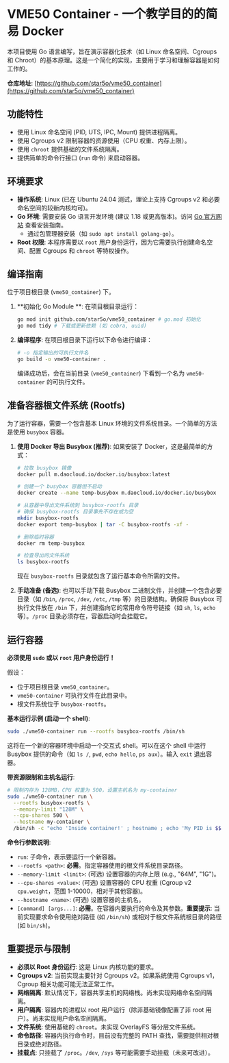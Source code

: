 # VME50 Container - 一个教学目的的简易 Docker

本项目使用 Go 语言编写，旨在演示容器化技术（如 Linux 命名空间、Cgroups 和 Chroot）的基本原理。这是一个简化的实现，主要用于学习和理解容器是如何工作的。

**仓库地址**: [https://github.com/star5o/vme50_container](https://github.com/star5o/vme50_container)

## 功能特性

*   使用 Linux 命名空间 (PID, UTS, IPC, Mount) 提供进程隔离。
*   使用 Cgroups v2 限制容器的资源使用（CPU 权重、内存上限）。
*   使用 `chroot` 提供基础的文件系统隔离。
*   提供简单的命令行接口 (`run` 命令) 来启动容器。

## 环境要求

*   **操作系统**: Linux (已在 Ubuntu 24.04 测试，理论上支持 Cgroups v2 和必要命名空间的较新内核均可)。
*   **Go 环境**: 需要安装 Go 语言开发环境 (建议 1.18 或更高版本)。访问 [Go 官方网站](https://golang.org/doc/install) 查看安装指南。
    *   通过包管理器安装（如 `sudo apt install golang-go`）。
*   **Root 权限**: 本程序需要以 `root` 用户身份运行，因为它需要执行创建命名空间、配置 Cgroups 和 `chroot` 等特权操作。

## 编译指南

位于项目根目录 (`vme50_container`) 下。

1.  **初始化 Go Module **:
    在项目根目录运行：
    ```bash
    go mod init github.com/star5o/vme50_container # go.mod 初始化
    go mod tidy # 下载或更新依赖 (如 cobra, uuid)
    ```

2.  **编译程序**:
    在项目根目录下运行以下命令进行编译：
    ```bash
    # -o 指定输出的可执行文件名
    go build -o vme50-container .
    ```
    编译成功后，会在当前目录 (`vme50_container`) 下看到一个名为 `vme50-container` 的可执行文件。

## 准备容器根文件系统 (Rootfs)

为了运行容器，需要一个包含基本 Linux 环境的文件系统目录。一个简单的方法是使用 `busybox` 容器。

1.  **使用 Docker 导出 Busybox (推荐)**:
    如果安装了 Docker，这是最简单的方式：
    ```bash
    # 拉取 busybox 镜像
    docker pull m.daocloud.io/docker.io/busybox:latest

    # 创建一个 busybox 容器但不启动
    docker create --name temp-busybox m.daocloud.io/docker.io/busybox

    # 从容器中导出文件系统到 busybox-rootfs 目录
    # 确保 busybox-rootfs 目录事先不存在或为空
    mkdir busybox-rootfs
    docker export temp-busybox | tar -C busybox-rootfs -xf -

    # 删除临时容器
    docker rm temp-busybox

    # 检查导出的文件系统
    ls busybox-rootfs
    ```
    现在 `busybox-rootfs` 目录就包含了运行基本命令所需的文件。

2.  **手动准备 (备选)**:
    也可以手动下载 Busybox 二进制文件，并创建一个包含必要目录（如 `/bin`, `/proc`, `/dev`, `/etc`, `/tmp` 等）的目录结构。确保将 Busybox 可执行文件放在 `/bin` 下，并创建指向它的常用命令符号链接（如 `sh`, `ls`, `echo` 等）。`/proc` 目录必须存在，容器启动时会挂载它。

## 运行容器

**必须使用 `sudo` 或以 `root` 用户身份运行！**

假设：
*   位于项目根目录 `vme50_container`。
*   `vme50-container` 可执行文件在此目录中。
*   根文件系统位于 `busybox-rootfs`。

**基本运行示例 (启动一个 shell)**:

```bash
sudo ./vme50-container run --rootfs busybox-rootfs /bin/sh
```

这将在一个新的容器环境中启动一个交互式 shell。可以在这个 shell 中运行 Busybox 提供的命令（如 `ls /`, `pwd`, `echo hello`, `ps aux`）。输入 `exit` 退出容器。

**带资源限制和主机名运行**:

```bash
# 限制内存为 128MB，CPU 权重为 500，设置主机名为 my-container
sudo ./vme50-container run \
  --rootfs busybox-rootfs \
  --memory-limit "128M" \
  --cpu-shares 500 \
  --hostname my-container \
  /bin/sh -c "echo 'Inside container!' ; hostname ; echo 'My PID is $$' ; ps aux ; sleep 10"
```

**命令行参数说明**:

*   `run`: 子命令，表示要运行一个新容器。
*   `--rootfs <path>`: **必需**。指定容器使用的根文件系统目录路径。
*   `--memory-limit <limit>`: (可选) 设置容器的内存上限 (e.g., "64M", "1G")。
*   `--cpu-shares <value>`: (可选) 设置容器的 CPU 权重 (Cgroup v2 `cpu.weight`，范围 1-10000，相对于其他容器)。
*   `--hostname <name>`: (可选) 设置容器的主机名。
*   `[command] [args...]`: **必需**。在容器内要执行的命令及其参数。**重要提示**: 当前实现要求命令使用绝对路径 (如 `/bin/sh`) 或相对于根文件系统根目录的路径 (如 `bin/sh`)。

## 重要提示与限制

*   **必须以 Root 身份运行**: 这是 Linux 内核功能的要求。
*   **Cgroups v2**: 当前实现主要针对 Cgroups v2。如果系统使用 Cgroups v1，Cgroup 相关功能可能无法正常工作。
*   **网络隔离**: 默认情况下，容器共享主机的网络栈。尚未实现网络命名空间隔离。
*   **用户隔离**: 容器内的进程以 root 用户运行（除非基础镜像配置了非 root 用户）。尚未实现用户命名空间隔离。
*   **文件系统**: 使用基础的 `chroot`。未实现 OverlayFS 等分层文件系统。
*   **命令路径**: 容器内执行命令时，目前没有完整的 PATH 查找，需要提供相对根目录或绝对路径。
*   **挂载点**: 只挂载了 `/proc`。`/dev`, `/sys` 等可能需要手动挂载（未来可改进）。

